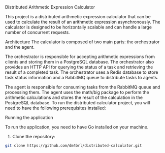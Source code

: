 Distributed Arithmetic Expression Calculator


This project is a distributed arithmetic expression calculator that can be used to calculate the result of an arithmetic expression asynchronously. The calculator is designed to be horizontally scalable and can handle a large number of concurrent requests.

Architecture
The calculator is composed of two main parts: the orchestrator and the agent.

The orchestrator is responsible for accepting arithmetic expressions from clients and storing them in a PostgreSQL database. The orchestrator also provides an HTTP API for querying the status of a task and retrieving the result of a completed task. The orchestrator uses a Redis database to store task status information and a RabbitMQ queue to distribute tasks to agents.

The agent is responsible for consuming tasks from the RabbitMQ queue and processing them. The agent uses the math/big package to perform the arithmetic calculations and stores the result of the calculation in the PostgreSQL database.
To run the distributed calculator project, you will need to have the following prerequisites installed:

Running the application

To run the application, you need to have Go installed on your machine.

1. Clone the repository:

```bash
git clone https://github.com/dm4brl/distributed-calculator.git
